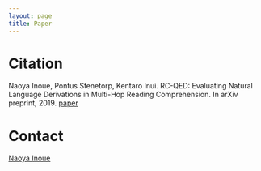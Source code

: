 ```yaml
---
layout: page
title: Paper
---
```


# Citation

Naoya Inoue, Pontus Stenetorp, Kentaro Inui. RC-QED: Evaluating Natural Language Derivations in Multi-Hop Reading Comprehension. In arXiv preprint, 2019. [paper](https://arxiv.org/abs/1910.04601)


# Contact

[Naoya Inoue](https://naoya-i.github.io)
